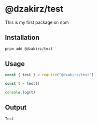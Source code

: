 # @dzakirz/test

This is my first package on npm

## Installation

```bash
pnpm add @dzakirz/test
```

## Usage

```typescript
const { test } = require("@dzakirz/test")

const t = test()

console.log(t)
```

## Output

```bash
Test
```
